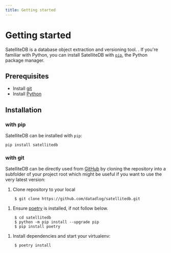 ```yaml
---
title: Getting started
---
```


# Getting started

SatelliteDB is a database object extraction and versioning tool.
. If you're familiar with Python, you
can install SatelliteDB with [`pip`][1], the Python package manager.

## Prerequisites

-   Install [git](https://git-scm.com/)
-   Install [Python](https://www.python.org/)

## Installation

### with pip

SatelliteDB can be installed with `pip`:

```
pip install satellitedb
```

### with git

SatelliteDB can be directly used from [GitHub][3] by cloning the
repository into a subfolder of your project root which might be useful if you
want to use the very latest version:

1. Clone repository to your local

```
    $ git clone https://github.com/datadlog/satellitedb.git
```

1. Ensure [poetry](https://python-poetry.org/docs/) is installed, if not follow below.

```
    $ cd satellitedb
    $ python -m pip install --upgrade pip
    $ pip install poetry
```

1. Install dependencies and start your virtualenv:

```
    $ poetry install
```

[1]: #with-pip-recommended
[3]: https://github.com/datadlog/satellitedb
